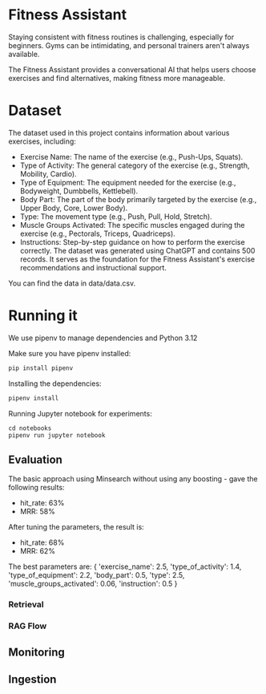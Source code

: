 # Fitness Assistant

Staying consistent with fitness routines is challenging, especially for beginners. Gyms can be intimidating, and personal trainers aren't always available.

The Fitness Assistant provides a conversational AI that helps users choose exercises and find alternatives, making fitness more manageable.

# Dataset
The dataset used in this project contains information about various exercises, including:

- Exercise Name: The name of the exercise (e.g., Push-Ups, Squats).
- Type of Activity: The general category of the exercise (e.g., Strength, Mobility, Cardio).
- Type of Equipment: The equipment needed for the exercise (e.g., Bodyweight, Dumbbells, Kettlebell).
- Body Part: The part of the body primarily targeted by the exercise (e.g., Upper Body, Core, Lower Body).
- Type: The movement type (e.g., Push, Pull, Hold, Stretch).
- Muscle Groups Activated: The specific muscles engaged during the exercise (e.g., Pectorals, Triceps, Quadriceps).
- Instructions: Step-by-step guidance on how to perform the exercise correctly.
The dataset was generated using ChatGPT and contains 500 records. It serves as the foundation for the Fitness Assistant's exercise recommendations and instructional support.

You can find the data in data/data.csv.

# Running it

We use pipenv to manage dependencies and Python 3.12

Make sure you have pipenv installed:

```bash
pip install pipenv
```

Installing the dependencies:

```bash
pipenv install
```

Running Jupyter notebook for experiments:
```
cd notebooks
pipenv run jupyter notebook
```
## Evaluation

The basic approach using Minsearch without using any boosting - gave the following results:

* hit_rate: 63%
* MRR: 58%

After tuning the parameters, the result is:

* hit_rate: 68%
* MRR: 62%

The best parameters are:
{
'exercise_name': 2.5,
'type_of_activity': 1.4,
'type_of_equipment': 2.2,
'body_part': 0.5,
'type': 2.5,
'muscle_groups_activated': 0.06,
'instruction': 0.5
}

### Retrieval

### RAG Flow

## Monitoring

## Ingestion